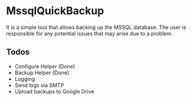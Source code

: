 
# MssqlQuickBackup

It is a simple tool that allows backing up the MSSQL database. The user is responsible for any potential issues that may arise due to a problem.

## Todos

- Configure Helper (Done)
- Backup Helper (Done)
- Logging
- Send logs via SMTP
- Upload backups to Google Drive
  
